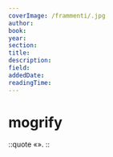 ```yaml
---
coverImage: /frammenti/.jpg
author: 
book: 
year: 
section: 
title:
description: 
field: 
addedDate:
readingTime: 
---
```


# mogrify

::quote
«».
::

